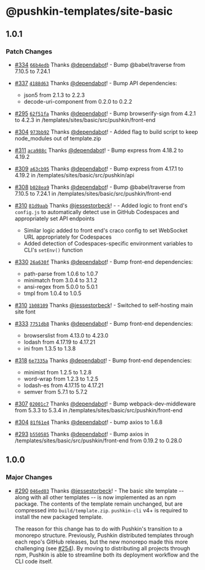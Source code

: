 # @pushkin-templates/site-basic

## 1.0.1

### Patch Changes

- [#334](https://github.com/pushkin-consortium/pushkin/pull/334) [`66b4edb`](https://github.com/pushkin-consortium/pushkin/commit/66b4edb90d1026b1f78f49b8cd303f31a05a7584) Thanks [@dependabot](https://github.com/apps/dependabot)! - Bump @babel/traverse from 7.10.5 to 7.24.1

- [#337](https://github.com/pushkin-consortium/pushkin/pull/337) [`4188d63`](https://github.com/pushkin-consortium/pushkin/commit/4188d63b4111856c0475fea80a9d6ea3b54d0528) Thanks [@dependabot](https://github.com/apps/dependabot)! - Bump API dependencies:

  - json5 from 2.1.3 to 2.2.3
  - decode-uri-component from 0.2.0 to 0.2.2

- [#295](https://github.com/pushkin-consortium/pushkin/pull/295) [`62f51fa`](https://github.com/pushkin-consortium/pushkin/commit/62f51fa4799376dc40d5775d1f1f005bfba845a4) Thanks [@dependabot](https://github.com/apps/dependabot)! - Bump browserify-sign from 4.2.1 to 4.2.3 in /templates/sites/basic/src/pushkin/front-end

- [#304](https://github.com/pushkin-consortium/pushkin/pull/304) [`973bb92`](https://github.com/pushkin-consortium/pushkin/commit/973bb92667497df54d41bea5f85061d855c89f06) Thanks [@dependabot](https://github.com/apps/dependabot)! - Added flag to build script to keep node_modules out of template.zip

- [#311](https://github.com/pushkin-consortium/pushkin/pull/311) [`aca988c`](https://github.com/pushkin-consortium/pushkin/commit/aca988c9c4b9acab0b676798a0780848f70bdbf6) Thanks [@dependabot](https://github.com/apps/dependabot)! - Bump express from 4.18.2 to 4.19.2

- [#309](https://github.com/pushkin-consortium/pushkin/pull/309) [`a63cb95`](https://github.com/pushkin-consortium/pushkin/commit/a63cb958bbbced0aff3a0b2313f3a4af0ef40573) Thanks [@dependabot](https://github.com/apps/dependabot)! - Bump express from 4.17.1 to 4.19.2 in /templates/sites/basic/src/pushkin/api

- [#308](https://github.com/pushkin-consortium/pushkin/pull/308) [`b028ea9`](https://github.com/pushkin-consortium/pushkin/commit/b028ea9eb9214839e7bed54db1e1eff699d48935) Thanks [@dependabot](https://github.com/apps/dependabot)! - Bump @babel/traverse from 7.10.5 to 7.24.1 in /templates/sites/basic/src/pushkin/front-end

- [#310](https://github.com/pushkin-consortium/pushkin/pull/310) [`81d9aab`](https://github.com/pushkin-consortium/pushkin/commit/81d9aab753b85d05d8ad572329803fbdfaa2279f) Thanks [@jessestorbeck](https://github.com/jessestorbeck)! - - Added logic to front end's `config.js` to automatically detect use in GitHub Codespaces and appropriately set API endpoints

  - Similar logic added to front end's craco config to set WebSocket URL appropriately for Codespaces
  - Added detection of Codespaces-specific environment variables to CLI's `setEnv()` function

- [#330](https://github.com/pushkin-consortium/pushkin/pull/330) [`26a630f`](https://github.com/pushkin-consortium/pushkin/commit/26a630f9fc65fb933cd65430936a9695282a24f9) Thanks [@dependabot](https://github.com/apps/dependabot)! - Bump front-end dependencies:

  - path-parse from 1.0.6 to 1.0.7
  - minimatch from 3.0.4 to 3.1.2
  - ansi-regex from 5.0.0 to 5.0.1
  - tmpl from 1.0.4 to 1.0.5

- [#310](https://github.com/pushkin-consortium/pushkin/pull/310) [`1b08109`](https://github.com/pushkin-consortium/pushkin/commit/1b0810971292c87afbb7d716469afdde7497ef11) Thanks [@jessestorbeck](https://github.com/jessestorbeck)! - Switched to self-hosting main site font

- [#333](https://github.com/pushkin-consortium/pushkin/pull/333) [`7751db8`](https://github.com/pushkin-consortium/pushkin/commit/7751db8b3ebcb5a9731b13ba7a32c429c2e51365) Thanks [@dependabot](https://github.com/apps/dependabot)! - Bump front-end dependencies:

  - browserslist from 4.13.0 to 4.23.0
  - lodash from 4.17.19 to 4.17.21
  - ini from 1.3.5 to 1.3.8

- [#318](https://github.com/pushkin-consortium/pushkin/pull/318) [`6e7335a`](https://github.com/pushkin-consortium/pushkin/commit/6e7335aed06b185b7d686147765d034c023969c6) Thanks [@dependabot](https://github.com/apps/dependabot)! - Bump front-end dependencies:

  - minimist from 1.2.5 to 1.2.8
  - word-wrap from 1.2.3 to 1.2.5
  - lodash-es from 4.17.15 to 4.17.21
  - semver from 5.7.1 to 5.7.2

- [#307](https://github.com/pushkin-consortium/pushkin/pull/307) [`02001c7`](https://github.com/pushkin-consortium/pushkin/commit/02001c72d11e693ce248dd9b5ab104b0f1995413) Thanks [@dependabot](https://github.com/apps/dependabot)! - Bump webpack-dev-middleware from 5.3.3 to 5.3.4 in /templates/sites/basic/src/pushkin/front-end

- [#304](https://github.com/pushkin-consortium/pushkin/pull/304) [`81f61e4`](https://github.com/pushkin-consortium/pushkin/commit/81f61e4c049a3dd7416c62e4c2b8876fcd1907f2) Thanks [@dependabot](https://github.com/apps/dependabot)! - bump axios to 1.6.8

- [#293](https://github.com/pushkin-consortium/pushkin/pull/293) [`b550585`](https://github.com/pushkin-consortium/pushkin/commit/b55058529bcccb2f45518030d574f58cb846f9f6) Thanks [@dependabot](https://github.com/apps/dependabot)! - Bump axios in /templates/sites/basic/src/pushkin/front-end from 0.19.2 to 0.28.0

## 1.0.0

### Major Changes

- [#290](https://github.com/pushkin-consortium/pushkin/pull/290) [`046ed03`](https://github.com/pushkin-consortium/pushkin/commit/046ed03da5aa3711bfca8dd026fa0356c8a3b242) Thanks [@jessestorbeck](https://github.com/jessestorbeck)! - The basic site template -- along with all other templates -- is now implemented as an npm package. The contents of the template remain unchanged, but are compressed into `build/template.zip`. `pushkin-cli` v4+ is required to install the new packaged template.

  The reason for this change has to do with Pushkin's transition to a monorepo structure. Previously, Pushkin distributed templates through each repo's GitHub releases, but the new monorepo made this more challenging (see [#254](https://github.com/pushkin-consortium/pushkin/issues/254)). By moving to distributing all projects through npm, Pushkin is able to streamline both its deployment workflow and the CLI code itself.
